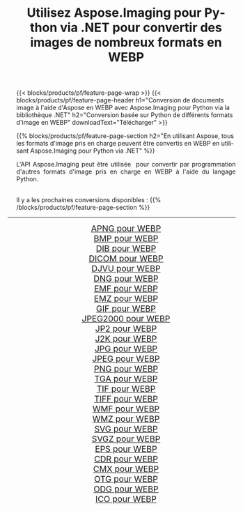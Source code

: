 ﻿---
title: Utilisez Aspose.Imaging pour Python via .NET pour convertir des images de nombreux formats en WEBP 
weight: 3920
url: /fr/python-net/conversion/to/webp 
lang: fr
langdirlevel: 2
locales: zh-hans,ja,it,ru,de,es,fr,nl,id,lt,pl,pt,vi,tr,ko,zh-hant,ar,hi,th,sv,cs,uk,he
description: Vous pouvez utiliser Aspose.Imaging pour Python via la bibliothèque .NET pour convertir une variété de formats en WEBP
---

{{< blocks/products/pf/feature-page-wrap >}}
{{< blocks/products/pf/feature-page-header h1="Conversion de documents image à l'aide d'Aspose en WEBP avec Aspose.Imaging pour Python via la bibliothèque .NET" h2="Conversion basée sur Python de différents formats d'image en WEBP" downloadText="Télécharger" >}}


{{% blocks/products/pf/feature-page-section  h2="En utilisant Aspose, tous les formats d'image pris en charge peuvent être convertis en WEBP en utilisant Aspose.Imaging pour Python via .NET" %}}
<p align=justify>L'API Aspose.Imaging peut être utilisée  pour convertir par programmation d'autres formats d'image pris en charge en WEBP à l'aide du langage Python.</p>
<br/>
Il y a les prochaines conversions disponibles :
{{% /blocks/products/pf/feature-page-section %}}
<div class="container-fluid productfamilypage bg-gray">
    <div class="convertypes bg-gray agp-content section">
        <div class="container">
		<hr style="margin-left:-20px;"/>
		<div class="row other-converters" style="gap: 10px;font-size: 19px;text-align:center;">
		    <div class='col-md-2 other-converter remove-lp remove-rp'><a href="/imaging/fr/python-net/conversion/apng-to-webp" style="padding:15px;">APNG pour WEBP</a></div>
<div class='col-md-2 other-converter remove-lp remove-rp'><a href="/imaging/fr/python-net/conversion/bmp-to-webp" style="padding:15px;">BMP pour WEBP</a></div>
<div class='col-md-2 other-converter remove-lp remove-rp'><a href="/imaging/fr/python-net/conversion/dib-to-webp" style="padding:15px;">DIB pour WEBP</a></div>
<div class='col-md-2 other-converter remove-lp remove-rp'><a href="/imaging/fr/python-net/conversion/dicom-to-webp" style="padding:15px;">DICOM pour WEBP</a></div>
<div class='col-md-2 other-converter remove-lp remove-rp'><a href="/imaging/fr/python-net/conversion/djvu-to-webp" style="padding:15px;">DJVU pour WEBP</a></div>
<div class='col-md-2 other-converter remove-lp remove-rp'><a href="/imaging/fr/python-net/conversion/dng-to-webp" style="padding:15px;">DNG pour WEBP</a></div>
<div class='col-md-2 other-converter remove-lp remove-rp'><a href="/imaging/fr/python-net/conversion/emf-to-webp" style="padding:15px;">EMF pour WEBP</a></div>
<div class='col-md-2 other-converter remove-lp remove-rp'><a href="/imaging/fr/python-net/conversion/emz-to-webp" style="padding:15px;">EMZ pour WEBP</a></div>
<div class='col-md-2 other-converter remove-lp remove-rp'><a href="/imaging/fr/python-net/conversion/gif-to-webp" style="padding:15px;">GIF pour WEBP</a></div>
<div class='col-md-2 other-converter remove-lp remove-rp'><a href="/imaging/fr/python-net/conversion/jpeg2000-to-webp" style="padding:15px;">JPEG2000 pour WEBP</a></div>
<div class='col-md-2 other-converter remove-lp remove-rp'><a href="/imaging/fr/python-net/conversion/jp2-to-webp" style="padding:15px;">JP2 pour WEBP</a></div>
<div class='col-md-2 other-converter remove-lp remove-rp'><a href="/imaging/fr/python-net/conversion/j2k-to-webp" style="padding:15px;">J2K pour WEBP</a></div>
<div class='col-md-2 other-converter remove-lp remove-rp'><a href="/imaging/fr/python-net/conversion/jpg-to-webp" style="padding:15px;">JPG pour WEBP</a></div>
<div class='col-md-2 other-converter remove-lp remove-rp'><a href="/imaging/fr/python-net/conversion/jpeg-to-webp" style="padding:15px;">JPEG pour WEBP</a></div>
<div class='col-md-2 other-converter remove-lp remove-rp'><a href="/imaging/fr/python-net/conversion/png-to-webp" style="padding:15px;">PNG pour WEBP</a></div>
<div class='col-md-2 other-converter remove-lp remove-rp'><a href="/imaging/fr/python-net/conversion/tga-to-webp" style="padding:15px;">TGA pour WEBP</a></div>
<div class='col-md-2 other-converter remove-lp remove-rp'><a href="/imaging/fr/python-net/conversion/tif-to-webp" style="padding:15px;">TIF pour WEBP</a></div>
<div class='col-md-2 other-converter remove-lp remove-rp'><a href="/imaging/fr/python-net/conversion/tiff-to-webp" style="padding:15px;">TIFF pour WEBP</a></div>
<div class='col-md-2 other-converter remove-lp remove-rp'><a href="/imaging/fr/python-net/conversion/wmf-to-webp" style="padding:15px;">WMF pour WEBP</a></div>
<div class='col-md-2 other-converter remove-lp remove-rp'><a href="/imaging/fr/python-net/conversion/wmz-to-webp" style="padding:15px;">WMZ pour WEBP</a></div>
<div class='col-md-2 other-converter remove-lp remove-rp'><a href="/imaging/fr/python-net/conversion/svg-to-webp" style="padding:15px;">SVG pour WEBP</a></div>
<div class='col-md-2 other-converter remove-lp remove-rp'><a href="/imaging/fr/python-net/conversion/svgz-to-webp" style="padding:15px;">SVGZ pour WEBP</a></div>
<div class='col-md-2 other-converter remove-lp remove-rp'><a href="/imaging/fr/python-net/conversion/eps-to-webp" style="padding:15px;">EPS pour WEBP</a></div>
<div class='col-md-2 other-converter remove-lp remove-rp'><a href="/imaging/fr/python-net/conversion/cdr-to-webp" style="padding:15px;">CDR pour WEBP</a></div>
<div class='col-md-2 other-converter remove-lp remove-rp'><a href="/imaging/fr/python-net/conversion/cmx-to-webp" style="padding:15px;">CMX pour WEBP</a></div>
<div class='col-md-2 other-converter remove-lp remove-rp'><a href="/imaging/fr/python-net/conversion/otg-to-webp" style="padding:15px;">OTG pour WEBP</a></div>
<div class='col-md-2 other-converter remove-lp remove-rp'><a href="/imaging/fr/python-net/conversion/odg-to-webp" style="padding:15px;">ODG pour WEBP</a></div>
<div class='col-md-2 other-converter remove-lp remove-rp'><a href="/imaging/fr/python-net/conversion/ico-to-webp" style="padding:15px;">ICO pour WEBP</a></div>
                </div>
        </div>
    </div>
</div>
<br/>

